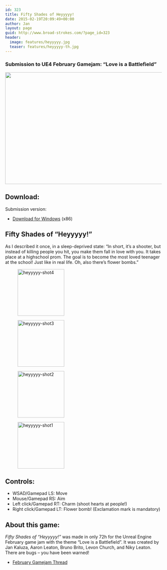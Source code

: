 ```yaml
---
id: 323
title: Fifty Shades of Heyyyyy!
date: 2015-02-19T20:09:49+00:00
author: Jan
layout: page
guid: http://www.broad-strokes.com/?page_id=323
header:
  image: features/heyyyyy.jpg
  teaser: features/heyyyyy-th.jpg
---
```

### Submission to UE4 February Gamejam: &#8220;Love is a Battlefield&#8221;

[<img class="alignnone wp-image-325 size-large" title=" " src="http://www.broad-strokes.com/images/wp-content/uploads/2015/02/heyyyyy-shot1-1024x576.jpg" alt="" width="640" height="360" srcset="http://www.broad-strokes.com/images/wp-content/uploads/2015/02/heyyyyy-shot1-1024x576.jpg 1024w, http://www.broad-strokes.com/images/wp-content/uploads/2015/02/heyyyyy-shot1-300x169.jpg 300w, http://www.broad-strokes.com/images/wp-content/uploads/2015/02/heyyyyy-shot1.jpg 1600w" sizes="(max-width: 640px) 100vw, 640px" />](http://www.broad-strokes.com/images/wp-content/uploads/2015/02/heyyyyy-shot1.jpg)

## Download:

Submission version:

  * [Download for Windows](http://www.broad-strokes.com/download/heyyyyy.zip) (x86)

## Fifty Shades of &#8220;Heyyyyy!&#8221;

As I described it once, in a sleep-deprived state: &#8220;In short, it&#8217;s a shooter, but instead of killing people you hit, you make them fall in love with you. It takes place at a highschool prom. The goal is to become the most loved teenager at the school! Just like in real life. Oh, also there&#8217;s flower bombs.&#8221;

<div id='gallery-7' class='gallery galleryid-323 gallery-columns-4 gallery-size-thumbnail'>
  <figure class='gallery-item'>

  <div class='gallery-icon landscape'>
    <a href='http://www.broad-strokes.com/images/wp-content/uploads/2015/02/heyyyyy-shot4.jpg'><img width="150" height="150" src="http://www.broad-strokes.com/images/wp-content/uploads/2015/02/heyyyyy-shot4-150x150.jpg" class="attachment-thumbnail size-thumbnail" alt="heyyyyy-shot4" /></a>
  </div></figure><figure class='gallery-item'>

  <div class='gallery-icon landscape'>
    <a href='http://www.broad-strokes.com/images/wp-content/uploads/2015/02/heyyyyy-shot3.jpg'><img width="150" height="150" src="http://www.broad-strokes.com/images/wp-content/uploads/2015/02/heyyyyy-shot3-150x150.jpg" class="attachment-thumbnail size-thumbnail" alt="heyyyyy-shot3" /></a>
  </div></figure><figure class='gallery-item'>

  <div class='gallery-icon landscape'>
    <a href='http://www.broad-strokes.com/images/wp-content/uploads/2015/02/heyyyyy-shot2.jpg'><img width="150" height="150" src="http://www.broad-strokes.com/images/wp-content/uploads/2015/02/heyyyyy-shot2-150x150.jpg" class="attachment-thumbnail size-thumbnail" alt="heyyyyy-shot2" /></a>
  </div></figure><figure class='gallery-item'>

  <div class='gallery-icon landscape'>
    <a href='http://www.broad-strokes.com/images/wp-content/uploads/2015/02/heyyyyy-shot1.jpg'><img width="150" height="150" src="http://www.broad-strokes.com/images/wp-content/uploads/2015/02/heyyyyy-shot1-150x150.jpg" class="attachment-thumbnail size-thumbnail" alt="heyyyyy-shot1" /></a>
  </div></figure>
</div>

## Controls:

  * WSAD/Gamepad LS: Move
  * Mouse/Gamepad RS: Aim
  * Left click/Gamepad RT: Charm (shoot hearts at people!)
  * Right click/Gamepad LT: Flower bomb! (Exclamation mark is mandatory)

## About this game:

_Fifty Shades of &#8220;Heyyyyy!&#8221;_ was made in only 72h for the Unreal Engine February game jam with the theme &#8220;Love is a Battlefield&#8221;. It was created by Jan Kaluza, Aaron Leaton, Bruno Brito, Levon Church, and Niky Leaton. There are bugs &#8211; you have been warned!

  * [February Gamejam Thread](https://forums.unrealengine.com/showthread.php?58244-FEBRUARY-GAME-JAM-Theme-LOVE-IS-A-BATTLEFIELD&p=222687&viewfull=1#post222687)
